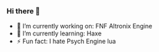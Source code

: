### Hi there 👋

- 🔭 I’m currently working on: FNF Altronix Engine
- 🌱 I’m currently learning: Haxe
- ⚡ Fun fact: I hate Psych Engine lua

<!--
**AltronMaxX/AltronMaxX** is a ✨ _special_ ✨ repository because its `README.md` (this file) appears on your GitHub profile.

Here are some ideas to get you started:

- 🔭 I’m currently working on ...
- 🌱 I’m currently learning ...
- 👯 I’m looking to collaborate on ...
- 🤔 I’m looking for help with ...
- 💬 Ask me about ...
- 📫 How to reach me: ...
- 😄 Pronouns: ...
- ⚡ Fun fact: ...
-->
